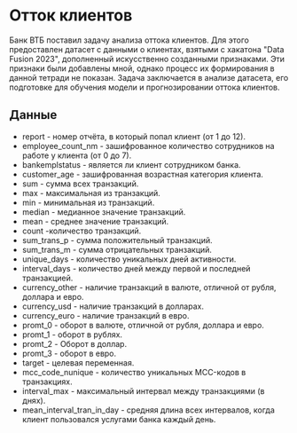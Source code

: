 # Отток клиентов

Банк ВТБ поставил задачу анализа оттока клиентов. Для этого предоставлен датасет с данными о клиентах, взятыми с хакатона "Data Fusion 2023", дополненный искусственно созданными признаками. Эти признаки были добавлены мной, однако процесс их формирования в данной тетради не показан. Задача заключается в анализе датасета, его подготовке для обучения модели и прогнозировании оттока клиентов.

## Данные
- report - номер отчёта, в который попал клиент (от 1 до 12).
- employee_count_nm - зашифрованное количество сотрудников на работе у клиента (от 0 до 7).
- bankemplstatus - является ли клиент сотрудником банка.
- customer_age - зашифрованная возрастная категория клиента.
- sum - сумма всех транзакций.
- max - максимальная из транзакций.
- min - минимальная из транзакций.
- median - медианное значение транзакций.
- mean - среднее значение транзакций.
- сount -количество транзакций.
- sum_trans_p - сумма положительный транзакций.
- sum_trans_m - сумма отрицательных транзакций.
- unique_days - количество уникальных дней активности.
- interval_days - количество дней между первой и последней транзакцией.
- currency_other - наличие транзакций в валюте, отличной от рубля, доллара и евро.
- сurrency_usd - наличие транзакций в долларах.
- currency_euro - наличие транзакций в евро.
- promt_0 - оборот в валюте, отличной от рубля, доллара и евро.
- promt_1 - оборот в рублях.
- promt_2 - Оборот в доллар.
- promt_3 - оборот в евро.
- target - целевая переменная.
- mcc_code_nunique - количество уникальных MCC-кодов в транзакциях.
- interval_max - максимальный интервал между транзакциями (в днях).
- mean_interval_tran_in_day - средняя длина всех интервалов, когда клиент пользовался услугами банка каждый день.
